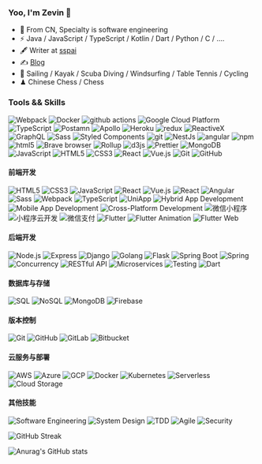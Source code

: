 ### Yoo, I'm Zevin 👋

- 🍻 From CN, Specialty is software engineering
- ⚡ Java / JavaScript / TypeScript / Kotlin / Dart / Python / C / ....
- 🖋 Writer at [sspai](https://sspai.com/u/zevin)
- ✍️ [Blog](https://intellieff.top)
- 🏃 Sailing / Kayak / Scuba Diving / Windsurfing / Table Tennis / Cycling
- ♟ Chinese Chess / Chess 

<h3>Tools && Skills</h3>
<p>
  <img alt="Webpack" src="https://img.shields.io/badge/-Webpack-8DD6F9?style=flat-square&logo=webpack&logoColor=white" /> 
  <img alt="Docker" src="https://img.shields.io/badge/-Docker-46a2f1?style=flat-square&logo=docker&logoColor=white" />
  <img alt="github actions" src="https://img.shields.io/badge/-Github_Actions-2088FF?style=flat-square&logo=github-actions&logoColor=white" />
  <img alt="Google Cloud Platform" src="https://img.shields.io/badge/-Google_Cloud_Platform-1a73e8?style=flat-square&logo=google-cloud&logoColor=white" />
  <img alt="TypeScript" src="https://img.shields.io/badge/-TypeScript-007ACC?style=flat-square&logo=typescript&logoColor=white" />
  <img alt="Postamn" src="https://img.shields.io/badge/-Postman-FF6C37?style=flat-square&logo=postman&logoColor=white" />
  <img alt="Apollo" src="https://img.shields.io/badge/-Apollo%20GraphQL-311C87?style=flat-square&logo=apollo-graphql&logoColor=white" />
  <img alt="Heroku" src="https://img.shields.io/badge/-Heroku-430098?style=flat-square&logo=heroku&logoColor=white" />
  <img alt="redux" src="https://img.shields.io/badge/-Redux-764ABC?style=flat-square&logo=redux&logoColor=white" />
  <img alt="ReactiveX" src="https://img.shields.io/badge/-RxJs-B7178C?style=flat-square&logo=reactivex&logoColor=white" />
  <img alt="GraphQL" src="https://img.shields.io/badge/-GraphQL-E10098?style=flat-square&logo=graphql&logoColor=white" />
  <img alt="Sass" src="https://img.shields.io/badge/-Sass-CC6699?style=flat-square&logo=sass&logoColor=white" />
  <img alt="Styled Components" src="https://img.shields.io/badge/-Styled_Components-db7092?style=flat-square&logo=styled-components&logoColor=white" />
  <img alt="git" src="https://img.shields.io/badge/-Git-F05032?style=flat-square&logo=git&logoColor=white" />
  <img alt="NestJs" src="https://img.shields.io/badge/-NestJs-ea2845?style=flat-square&logo=nestjs&logoColor=white" />
  <img alt="angular" src="https://img.shields.io/badge/-Angular-DD0031?style=flat-square&logo=angular&logoColor=white" />
  <img alt="npm" src="https://img.shields.io/badge/-NPM-CB3837?style=flat-square&logo=npm&logoColor=white" />
  <img alt="html5" src="https://img.shields.io/badge/-HTML5-E34F26?style=flat-square&logo=html5&logoColor=white" />
  <img alt="Brave browser" src="https://img.shields.io/badge/-Brave_Browser-FB542B?style=flat-square&logo=brave&logoColor=white" />
  <img alt="Rollup" src="https://img.shields.io/badge/-Rollup-EC4A3F?style=flat-square&logo=rollup.js&logoColor=white" />
  <img alt="d3js" src="https://img.shields.io/badge/-D3.js-F9A03C?style=flat-square&logo=d3.js&logoColor=white" />
  <img alt="Prettier" src="https://img.shields.io/badge/-Prettier-F7B93E?style=flat-square&logo=prettier&logoColor=white" />
  <img alt="MongoDB" src="https://img.shields.io/badge/-MongoDB-13aa52?style=flat-square&logo=mongodb&logoColor=white" />
  <img alt="JavaScript" src="https://img.shields.io/badge/-JavaScript-F7DF1E?style=flat-square&logo=JavaScript&logoColor=white" /> <img alt="HTML5" src="https://img.shields.io/badge/-HTML5-E34F26?style=flat-square&logo=HTML5&logoColor=white" /> <img alt="CSS3" src="https://img.shields.io/badge/-CSS3-1572B6?style=flat-square&logo=CSS3&logoColor=white" /> <img alt="React" src="https://img.shields.io/badge/-React-61DAFB?style=flat-square&logo=React&logoColor=white" /> <img alt="Vue.js" src="https://img.shields.io/badge/-Vue.js-4FC08D?style=flat-square&logo=Vue.js&logoColor=white" /> <img alt="Git" src="https://img.shields.io/badge/-Git-F05032?style=flat-square&logo=Git&logoColor=white" /> <img alt="GitHub" src="https://img.shields.io/badge/-GitHub-181717?style=flat-square&logo=GitHub&logoColor=white" />

#### 前端开发
![HTML5](https://img.shields.io/badge/-HTML5-E34F26?style=flat-square&logo=HTML5&logoColor=white)
![CSS3](https://img.shields.io/badge/-CSS3-1572B6?style=flat-square&logo=CSS3&logoColor=white)
![JavaScript](https://img.shields.io/badge/-JavaScript-F7DF1E?style=flat-square&logo=JavaScript&logoColor=black)
![React](https://img.shields.io/badge/-React-61DAFB?style=flat-square&logo=React&logoColor=white)
![Vue.js](https://img.shields.io/badge/-Vue.js-4FC08D?style=flat-square&logo=Vue.js&logoColor=white)
![React](https://img.shields.io/badge/-React-61DAFB?style=flat-square&logo=React&logoColor=white)
![Angular](https://img.shields.io/badge/-Angular-DD0031?style=flat-square&logo=Angular&logoColor=white)
![Sass](https://img.shields.io/badge/-Sass-CC6699?style=flat-square&logo=Sass&logoColor=white)
![Webpack](https://img.shields.io/badge/-Webpack-8DD6F9?style=flat-square&logo=Webpack&logoColor=black)
![TypeScript](https://img.shields.io/badge/-TypeScript-3178C6?style=flat-square&logo=TypeScript&logoColor=white)
![UniApp](https://img.shields.io/badge/-UniApp-008CFF?style=flat-square&logo=vue.js&logoColor=white)
![Hybrid App Development](https://img.shields.io/badge/-Hybrid_App_Development-007ACC?style=flat-square)
![Mobile App Development](https://img.shields.io/badge/-Mobile_App_Development-008CFF?style=flat-square)
![Cross-Platform Development](https://img.shields.io/badge/-Cross_Platform_Development-61DAFB?style=flat-square)
![微信小程序](https://img.shields.io/badge/-微信小程序-07C160?style=flat-square&logo=wechat&logoColor=white)
![小程序云开发](https://img.shields.io/badge/-小程序云开发-07C160?style=flat-square)
![微信支付](https://img.shields.io/badge/-微信支付-07C160?style=flat-square)
![Flutter](https://img.shields.io/badge/-Flutter-02569B?style=flat-square&logo=flutter&logoColor=white)
![Flutter Animation](https://img.shields.io/badge/-Flutter_Animation-02569B?style=flat-square)
![Flutter Web](https://img.shields.io/badge/-Flutter_Web-0175C2?style=flat-square)

#### 后端开发
![Node.js](https://img.shields.io/badge/-Node.js-43853d?style=flat-square&logo=Node.js&logoColor=white)
![Express](https://img.shields.io/badge/-Express-000000?style=flat-square&logo=Express&logoColor=white)
![Django](https://img.shields.io/badge/-Django-092E20?style=flat-square&logo=Django&logoColor=white)
![Golang](https://img.shields.io/badge/-Golang-00ADD8?style=flat-square&logo=go&logoColor=white)
![Flask](https://img.shields.io/badge/-Flask-000000?style=flat-square&logo=Flask&logoColor=white)
![Spring Boot](https://img.shields.io/badge/-Spring_Boot-6DB33F?style=flat-square&logo=Spring-Boot&logoColor=white)
![Spring](https://img.shields.io/badge/-Spring-6DB33F?style=flat-square&logo=Spring&logoColor=white)
![Concurrency](https://img.shields.io/badge/-Concurrency-00ADD8?style=flat-square)
![RESTful API](https://img.shields.io/badge/-RESTful_API-336791?style=flat-square)
![Microservices](https://img.shields.io/badge/-Microservices-336791?style=flat-square)
![Testing](https://img.shields.io/badge/-Testing-00ADD8?style=flat-square)
![Dart](https://img.shields.io/badge/-Dart-0175C2?style=flat-square&logo=dart&logoColor=white)

#### 数据库与存储
![SQL](https://img.shields.io/badge/-SQL-4479A1?style=flat-square&logo=MySQL&logoColor=white)
![NoSQL](https://img.shields.io/badge/-NoSQL-4DB33D?style=flat-square)
![MongoDB](https://img.shields.io/badge/-MongoDB-47A248?style=flat-square&logo=MongoDB&logoColor=white)
![Firebase](https://img.shields.io/badge/-Firebase-FFCA28?style=flat-square&logo=Firebase&logoColor=black)

#### 版本控制
![Git](https://img.shields.io/badge/-Git-F05032?style=flat-square&logo=Git&logoColor=white)
![GitHub](https://img.shields.io/badge/-GitHub-181717?style=flat-square&logo=GitHub&logoColor=white)
![GitLab](https://img.shields.io/badge/-GitLab-FCA121?style=flat-square&logo=GitLab&logoColor=black)
![Bitbucket](https://img.shields.io/badge/-Bitbucket-0052CC?style=flat-square&logo=Bitbucket&logoColor=white)

#### 云服务与部署
![AWS](https://img.shields.io/badge/-AWS-232F3E?style=flat-square&logo=Amazon-AWS&logoColor=white)
![Azure](https://img.shields.io/badge/-Azure-0089D6?style=flat-square&logo=Microsoft-Azure&logoColor=white)
![GCP](https://img.shields.io/badge/-GCP-4285F4?style=flat-square&logo=Google-Cloud&logoColor=white)
![Docker](https://img.shields.io/badge/-Docker-2496ED?style=flat-square&logo=Docker&logoColor=white)
![Kubernetes](https://img.shields.io/badge/-Kubernetes-326CE5?style=flat-square&logo=Kubernetes&logoColor=white)
![Serverless](https://img.shields.io/badge/-Serverless-FD5750?style=flat-square&logo=Serverless&logoColor=black)
![Cloud Storage](https://img.shields.io/badge/-Cloud_Storage-4285F4?style=flat-square)

#### 其他技能
![Software Engineering](https://img.shields.io/badge/-Software_Engineering-000000?style=flat-square)
![System Design](https://img.shields.io/badge/-System_Design-343434?style=flat-square)
![TDD](https://img.shields.io/badge/-TDD-0095D5?style=flat-square)
![Agile](https://img.shields.io/badge/-Agile-009BCC?style=flat-square)
![Security](https://img.shields.io/badge/-Security-0089D6?style=flat-square)
  <br/>
</p>  

![GitHub Streak](https://streak-stats.demolab.com?user=zevino&locale=zh_Hans)  

![Anurag's GitHub stats](https://github-readme-stats.vercel.app/api?username=zevino&count_private=true&show_icons=true&theme=radical)
